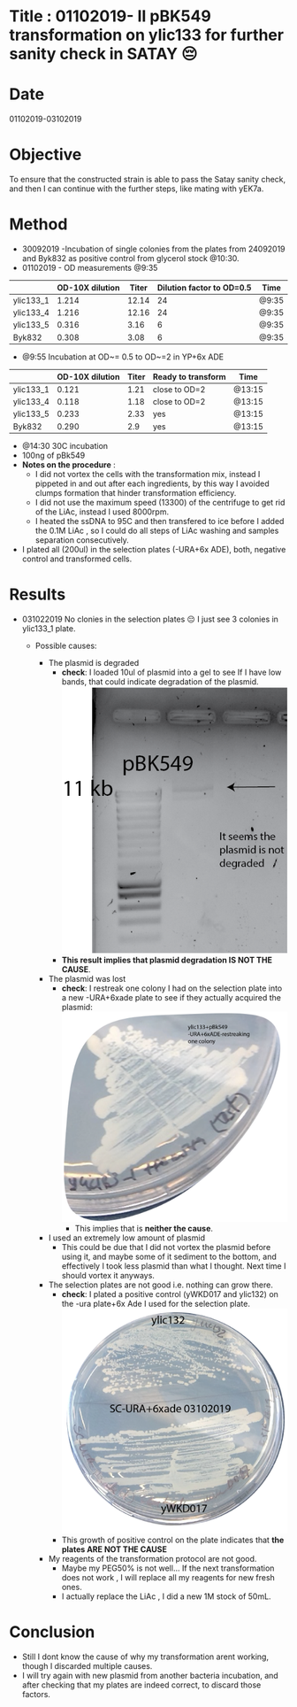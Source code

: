 # Title : 01102019- II pBK549 transformation on ylic133 for further sanity check in SATAY :pensive:

# Date
01102019-03102019

# Objective
To ensure that the constructed strain is able to pass the Satay sanity check, and then I can continue with the further steps, like mating with yEK7a.

# Method
- 30092019 -Incubation of single colonies from the plates from 24092019 and Byk832 as positive control from glycerol stock @10:30.
- 01102019 - OD measurements @9:35

|   | OD-10X dilution |Titer   |Dilution factor to OD=0.5   |Time|
|---|---|---|---|---|
| ylic133_1  |1.214  | 12.14  | 24  | @9:35 |
| ylic133_4   |1.216   |12.16  | 24  | @9:35 |
| ylic133_5 |0.316   | 3.16  | 6 | @9:35 |
| Byk832  |0.308 | 3.08  | 6  | @9:35 |

  - @9:55 Incubation at OD~= 0.5 to OD~=2 in YP+6x ADE


  |   | OD-10X dilution |Titer   |Ready to transform |Time|
  |---|---|---|---|---|
  | ylic133_1  |0.121  | 1.21  | close to OD=2  | @13:15 |
  | ylic133_4   |0.118   |1.18  | close to OD=2   | @13:15 |
  | ylic133_5 |0.233   | 2.33  | yes | @13:15 |
  | Byk832  |0.290 | 2.9  | yes  | @13:15 |
  - @14:30 30C incubation
  - 100ng of pBk549
  - **Notes on the procedure** :
    - I did not vortex the cells with the transformation mix, instead I pippeted in and out after each ingredients, by this way I avoided clumps formation that hinder transformation efficiency.
    - I did not use the maximum speed (13300) of the centrifuge to get rid of the LiAc, instead I used 8000rpm.
    - I heated the ssDNA to 95C and then transfered to ice before  I added the 0.1M LiAc , so I could do all steps of LiAc washing and samples separation consecutively.
  - I plated all (200ul) in the selection plates (-URA+6x ADE), both, negative control and transformed cells.
# Results
- 031022019 No clonies in the selection plates :pensive: I just see 3 colonies in ylic133_1 plate.
  - Possible causes:

    - The plasmid is degraded
        - **check**: I loaded 10ul of plasmid into a gel to see If I have low bands, that could indicate degradation of the plasmid.
         ![](../images/03102019-pBK549-plasmid-gel.png)
        - **This result implies that plasmid degradation IS NOT THE CAUSE**.
    - The plasmid was lost
        - **check**: I restreak one colony I had on the selection plate into a new -URA+6xade plate to see if they actually acquired the plasmid:
          ![](../images/03102019-one-colony-testing-ylic133+pbk549-to-discard-plasmid-problems.png)
          - This implies that is **neither the cause**.
    - I used an extremely low amount of plasmid
      - This could be due that I did not vortex the plasmid before using it, and maybe some of it sediment to the bottom, and effectively I took less plasmid than what I thought. Next time I should vortex it anyways.
    - The selection plates are not good i.e. nothing can grow there.
      - **check**: I plated a positive control (yWKD017 and ylic132) on the -ura plate+6x Ade I used for the selection plate.
        ![](../images/-ura+6xade-03092019-check-positive-control.png)
      - This growth of positive control on the plate indicates that **the plates ARE NOT THE CAUSE**
    - My reagents of the transformation protocol are not good.
      - Maybe my PEG50% is not well... If the next transformation does not work , I will replace all my reagents for new fresh ones.
      - I actually replace the LiAc , I did a new 1M stock of 50mL.


# Conclusion
- Still I dont know the cause of why my transformation arent working, though I discarded multiple causes.
- I will try again with new plasmid from another bacteria incubation, and after checking that my plates are indeed correct, to discard those factors.
